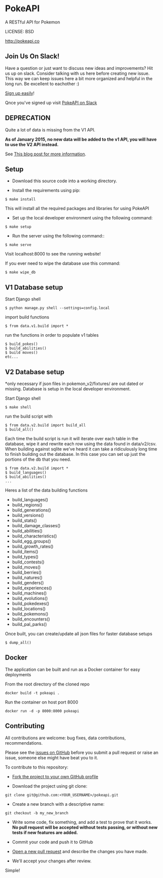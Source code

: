# PokeAPI


A RESTful API for Pokemon


LICENSE: BSD

http://pokeapi.co

## Join Us On Slack!
Have a question or just want to discuss new ideas and improvements? Hit us up on slack. Consider talking with us here before creating new issue.
This way we can keep issues here a bit more organized and helpful in the long run. Be excellent to eachother :)

[Sign up easily](https://pokeapi-slack-invite.herokuapp.com/)!

Qnce you've signed up visit [PokeAPI on Slack](https://pokeapi.slack.com)


## DEPRECATION

Quite a lot of data is missing from the V1 API.

**As of January 2015, no new data will be added to the v1 API, you will have to use the V2 API instead.**

See [This blog post for more information](http://phalt.co/if-you-have-data-they-will-consume-it).

## Setup

- Download this source code into a working directory.

- Install the requirements using pip:
```
$ make install
```
This will install all the required packages and libraries for using PokeAPI

- Set up the local developer environment using the following command:
```
$ make setup
```
- Run the server using the following command::
```
$ make serve
```
Visit localhost:8000 to see the running website!

If you ever need to wipe the database use this command:
```
$ make wipe_db
```

## V1 Database setup

Start Django shell
```
$ python manage.py shell --settings=config.local
```
import build functions
```
$ from data.v1.build import *
```
run the functions in order to populate v1 tables
```
$ build_pokes()
$ build_abilities()
$ build moves()
etc...
```


## V2 Database setup

*only necessary if json files in pokemon_v2/fixtures/ are out dated or missing. Database is setup in the local developer environment.

Start Django shell
```
$ make shell
```

run the build script with
```
$ from data.v2.build import build_all
$ build_all()
```
Each time the build script is run it will iterate over each table in the database, wipe it and rewrite each row using the data found in data/v2/csv.
When building against sqlite we've heard it can take a ridiculously long time to finish building out the database. In this case you can set up just the portions of the db that you need.
```
$ from data.v2.build import *
$ build_languages()
$ build_abilities()
...
```

Heres a list of the data building functions
- build_languages()
- build_regions()
- build_generations()
- build_versions()
- build_stats()
- build_damage_classes()
- build_abilities()
- build_characteristics()
- build_egg_groups()
- build_growth_rates()
- build_items()
- build_types()
- build_contests()
- build_moves()
- build_berries()
- build_natures()
- build_genders()
- build_experiences()
- build_machines()
- build_evolutions()
- build_pokedexes()
- build_locations()
- build_pokemons()
- build_encounters()
- build_pal_parks()

Once built, you can create/update all json files for faster database setups
```
$ dump_all()
```

## Docker

The application can be built and run as a Docker container for easy deployments

From the root directory of the cloned repo
```
docker build -t pokeapi .
```

Run the container on host port 8000
```
docker run -d -p 8000:8000 pokeapi
```

## Contributing

All contributions are welcome: bug fixes, data contributions, recommendations.

Please see the [issues on GitHub](https://github.com/phalt/pokeapi/issues) before you submit a pull request or raise an issue, someone else might have beat you to it.

To contribute to this repository:

- [Fork the project to your own GitHub profile](https://help.github.com/articles/fork-a-repo/)

- Download the project using git clone:
```
git clone git@github.com:<YOUR_USERNAME>/pokeapi.git
```
- Create a new branch with a descriptive name:
```
git checkout -b my_new_branch
```
- Write some code, fix something, and add a test to prove that it works. **No pull request will be accepted without tests passing, or without new tests if new features are added.**

- Commit your code and push it to GitHub

- [Open a new pull request](https://help.github.com/articles/creating-a-pull-request/) and describe the changes you have made.

- We'll accept your changes after review.

Simple!
